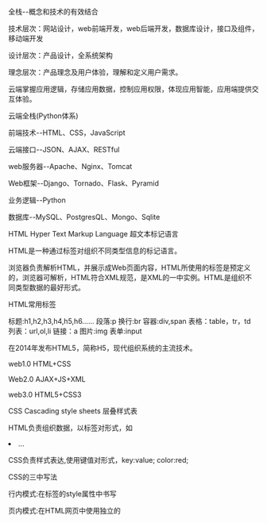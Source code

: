 全栈--概念和技术的有效结合

技术层次：网站设计，web前端开发，web后端开发，数据库设计，接口及组件，移动端开发

设计层次：产品设计，全系统架构

理念层次：产品理念及用户体验，理解和定义用户需求。

云端掌握应用逻辑，存储应用数据，控制应用权限，体现应用智能，应用端提供交互体验。

云端全栈(Python体系)

前端技术--HTML、CSS，JavaScript

云端接口--JSON、AJAX、RESTful

web服务器--Apache、Nginx、Tomcat

Web框架--Django、Tornado、Flask、Pyramid

业务逻辑--Python

数据库--MySQL、PostgresQL、Mongo、Sqlite

HTML Hyper Text Markup Language 超文本标记语言

HTML是一种通过标签对组织不同类型信息的标记语言。

浏览器负责解析HTML，并展示成Web页面内容，HTML所使用的标签是预定义的，浏览器可解析，HTML符合XML规范，是XML的一中实例。HTML是组织不同类型数据的最好形式。

HTML常用标签

标题:h1,h2,h3,h4,h5,h6……
段落:p
换行:br
容器:div,span
表格：table，tr，td
列表：url,ol,li
链接：a
图片:img
表单:input

在2014年发布HTML5，简称H5，现代组织系统的主流技术。

web1.0  HTML+CSS

Web2.0 AJAX+JS+XML

web3.0  HTML5+CSS3

CSS Cascading style sheets 层叠样式表

HTML负责组织数据，以标签对形式，如<li>...</li>

CSS负责样式表达,使用键值对形式，key:value; color:red;

CSS的三中写法

行内模式:在标签的style属性中书写

页内模式:在HTML网页中使用独立的<style>标签书写

外部模式:单独在CSS文件中书写

百度出的echarts.js

https://www.echartsjs.com/zh/index.html

HTTP协议， Hypertext Transfer Protocol超文本传输协议，一种基于请求与响应模式的无状态的应用层协议。采用URL作为定位网络资源的标识。

http: //host[:port] [path]

Web服务器(Web Server)是软件工具，提供HTTP/HTTPS访问服务，只需要配置，常用的有Apache，Nginx，IIS，BEA Weblogic，Tomcat，Node.js

Django框架

安装 pip install django

python -m django  --version

Django是一个web框架，一个产品级别的框架，支撑全球近万个万丈，采用MTV(Model-Template-View)模型组织。


